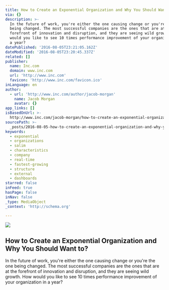 ```yaml
---
title: How to Create an Exponential Organization and Why You Should Want to?
via: {}
description: >-
  In the future of work, you're either the one causing change or you're the one
  being changed. The most successful companies are the ones that are at the
  forefront of innovation and disruption, and they are seeing wild growth. How
  would you like to see 10 times performance improvement of your organization in
  a year?
datePublished: '2016-08-05T23:21:05.162Z'
dateModified: '2016-08-05T23:20:45.337Z'
related: []
publisher:
  name: Inc.com
  domain: www.inc.com
  url: 'http://www.inc.com'
  favicon: 'http://www.inc.com/favicon.ico'
inLanguage: en
author:
  - url: 'http://www.inc.com/author/jacob-morgan'
    name: Jacob Morgan
    avatar: {}
app_links: []
isBasedOnUrl: >-
  http://www.inc.com/jacob-morgan/how-to-create-an-exponential-organization-and-why-you-should-want-tobrspan-id.html?cid=sf01001&sr_share=twitter
sourcePath: >-
  _posts/2016-08-05-how-to-create-an-exponential-organization-and-why-you-should.md
keywords:
  - exponential
  - organizations
  - salim
  - characteristics
  - company
  - real-time
  - fastest-growing
  - structure
  - external
  - dashboards
starred: false
inFeed: true
hasPage: false
inNav: false
_type: MediaObject
_context: 'http://schema.org'

---
```

<article style=""><img src="https://imgflo.herokuapp.com/graph/vahj1ThiexotieMo/4d90986764f1d67e5d01c4755e19ad76/noop.jpg?input=http%3A%2F%2Fwww.incimages.com%2Fuploaded_files%2Fimage%2F970x450%2Fgetty_463028397_2000133320009280171_103347.jpg" /><h1>How to Create an Exponential Organization and Why You Should Want to?</h1><p>In the future of work, you're either the one causing change or you're the one being changed. The most successful companies are the ones that are at the forefront of innovation and disruption, and they are seeing wild growth. How would you like to see 10 times performance improvement of your organization in a year?</p></article>